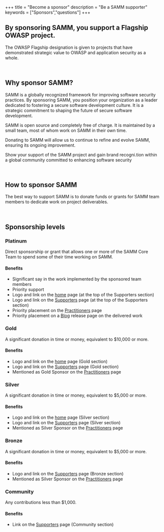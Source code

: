 +++
title = "Become a sponsor"
description = "Be a SAMM supporter"
keywords = ["Sponsors","questions"]
+++

## By sponsoring SAMM, you support a Flagship OWASP project.

The OWASP Flagship designation is given to projects that have demonstrated strategic value to OWASP and application security as a whole.  

<br/>

## Why sponsor SAMM?

SAMM is a globally recognized framework for improving software security practices. By sponsoring SAMM, you position your organization as a leader dedicated to fostering a secure software development culture. It  is a strategic commitment to shaping the future of secure software development. 

SAMM is open source and completely free of charge. It is maintained by a small team, most of whom work on SAMM in their own time.

Donating to SAMM will allow us to continue to refine and evolve SAMM, ensuring its ongoing improvement.

Show your support of the SAMM project and gain brand recogni.tion within a global community committed to enhancing software security

<br/>

## How to sponsor SAMM

The best way to support SAMM is to donate funds or grants for SAMM team members to dedicate work on project deliverables.

<br/>

## Sponsorship levels

### Platinum

Direct sponsorship or grant that allows one or more of the SAMM Core Team to spend some of their time working on SAMM.

#### Benefits
* Significant say in the work implemented by the sponsored team members
* Priority support
* Logo and link on the [home](../) page (at the top of the Supporters section)
* Logo and link on the [Supporters](../supporters) page (at the top of the Supporters section)
* Priority placement on the [Practitioners](../practitioners) page
* Priority placement on a [Blog](../blog) release page on the delivered work


### Gold

A significant donation in time or money, equivalent to $10,000 or more.

#### Benefits
* Logo and link on the [home](../) page (Gold section)
* Logo and link on the [Supporters](../supporters) page (Gold section)
* Mentioned as Gold Sponsor on the [Practitioners](../practitioners) page

### Silver

A significant donation in time or money, equivalent to $5,000 or more.

#### Benefits
* Logo and link on the [home](../) page (Silver section)
* Logo and link on the [Supporters](../supporters) page (Silver section)
* Mentioned as Silver Sponsor on the [Practitioners](../practitioners) page


### Bronze

A significant donation in time or money, equivalent to $5,000 or more.

#### Benefits
* Logo and link on the [Supporters](../supporters) page (Bronze section)
* Mentioned as Silver Sponsor on the [Practitioners](../practitioners) page

### Community

Any contributions less than $1,000.

#### Benefits
* Link on the [Supporters](../supporters) page (Community section)